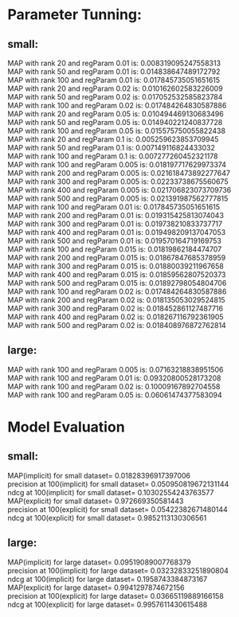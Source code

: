 # Parameter Tunning:
## small:
MAP with rank  20 and regParam  0.01 is: 0.008319095247558313  
MAP with rank  50 and regParam  0.01 is: 0.014838647489172792  
MAP with rank  100 and regParam  0.01 is: 0.017845735051651615  
MAP with rank  20 and regParam  0.02 is: 0.010162602583226009  
MAP with rank  50 and regParam  0.02 is: 0.017052532585823784  
MAP with rank  100 and regParam  0.02 is: 0.017484264830587886  
MAP with rank  20 and regParam  0.05 is: 0.010494469130683496  
MAP with rank  50 and regParam  0.05 is: 0.014940221240837728  
MAP with rank  100 and regParam  0.05 is: 0.015575750055822438  
MAP with rank  20 and regParam  0.1 is: 0.005259623853709945  
MAP with rank  50 and regParam  0.1 is: 0.007149116824433032  
MAP with rank  100 and regParam  0.1 is: 0.007277260452321178  
MAP with rank  100 and regParam  0.005 is: 0.018197717629973374  
MAP with rank  200 and regParam  0.005 is: 0.021618473892277647  
MAP with rank  300 and regParam  0.005 is: 0.02233738675560675  
MAP with rank  400 and regParam  0.005 is: 0.021706823073709736  
MAP with rank  500 and regParam  0.005 is: 0.021391987562777815  
MAP with rank  100 and regParam  0.01 is: 0.017845735051651615  
MAP with rank  200 and regParam  0.01 is: 0.019315425813074043  
MAP with rank  300 and regParam  0.01 is: 0.019738210833737717  
MAP with rank  400 and regParam  0.01 is: 0.019498209137047053  
MAP with rank  500 and regParam  0.01 is: 0.019570164719169753  
MAP with rank  100 and regParam  0.015 is: 0.01819862184474707  
MAP with rank  200 and regParam  0.015 is: 0.01867847685378959  
MAP with rank  300 and regParam  0.015 is: 0.01880039211967658  
MAP with rank  400 and regParam  0.015 is: 0.01859562807520373  
MAP with rank  500 and regParam  0.015 is: 0.01892798054804706  
MAP with rank  100 and regParam  0.02 is: 0.017484264830587886  
MAP with rank  200 and regParam  0.02 is: 0.018135053029524815  
MAP with rank  300 and regParam  0.02 is: 0.018452861127487716  
MAP with rank  400 and regParam  0.02 is: 0.018267116792361905  
MAP with rank  500 and regParam  0.02 is: 0.018408976872762814  

## large:
MAP with rank  100 and regParam  0.005 is: 0.07163218838951506  
MAP with rank  100 and regParam  0.01 is: 0.09320800528173208  
MAP with rank  100 and regParam  0.02 is: 0.10009167892704558  
MAP with rank  100 and regParam  0.05 is: 0.06061474377583094  


# Model Evaluation
## small:
MAP(implicit) for small dataset= 0.01828396917397006  
precision at 100(implicit) for small dataset= 0.050950819672131144  
ndcg at 100(implicit) for small dataset= 0.10302554243763577  
MAP(explicit) for small dataset= 0.972669350581443  
precision at 100(explicit) for small dataset= 0.05422382671480144  
ndcg at 100(explicit) for small dataset= 0.9852113130306561  

## large:
MAP(implicit) for large dataset= 0.09519089007768379  
precision at 100(implicit) for large dataset= 0.03232833251890804  
ndcg at 100(implicit) for large dataset= 0.1958743384873167  
MAP(explicit) for large dataset= 0.9941297874672156  
precision at 100(explicit) for large dataset= 0.03665119889166158  
ndcg at 100(explicit) for large dataset= 0.9957611430615488  
